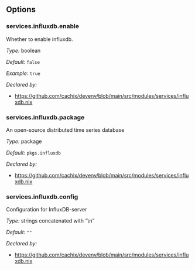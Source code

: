 [comment]: # (Do not edit this file as it is autogenerated. Go to docs/individual-docs if you want to make edits.)


[comment]: # (Please add your documentation on top of this line)

## Options

### services\.influxdb\.enable



Whether to enable influxdb\.



*Type:*
boolean



*Default:*
` false `



*Example:*
` true `

*Declared by:*
 - [https://github\.com/cachix/devenv/blob/main/src/modules/services/influxdb\.nix](https://github.com/cachix/devenv/blob/main/src/modules/services/influxdb.nix)



### services\.influxdb\.package



An open-source distributed time series database



*Type:*
package



*Default:*
` pkgs.influxdb `

*Declared by:*
 - [https://github\.com/cachix/devenv/blob/main/src/modules/services/influxdb\.nix](https://github.com/cachix/devenv/blob/main/src/modules/services/influxdb.nix)



### services\.influxdb\.config

Configuration for InfluxDB-server



*Type:*
strings concatenated with “\\n”



*Default:*
` "" `

*Declared by:*
 - [https://github\.com/cachix/devenv/blob/main/src/modules/services/influxdb\.nix](https://github.com/cachix/devenv/blob/main/src/modules/services/influxdb.nix)
